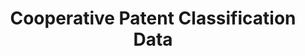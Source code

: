 ---
bigquery: https://console.cloud.google.com/bigquery?p=patents-public-data&d=cpc&page=dataset
citation: '“Cooperative Patent Classification” by the EPO and USPTO, for public use. '
contributors: EPO, USPTO
cost: None
description: Cooperative Patent Classification Data contains the scheme and definitions
  of the Cooperative Patent Classification system for classifying patent documents.
  The CPC is the result of a partnership between the EPO and the USPTO in their joint
  effort to develop a common, internationally compatible classification system for
  technical documents, in particular patent publications, which will be used by both
  offices in the patent granting process
documentation: https://www.cooperativepatentclassification.org/cpcSchemeAndDefinitions
last_edit: Mon, 04 Apr 2022 19:07:06 GMT
location: https://www.cooperativepatentclassification.org/index
maintained_by: USPTO, EPO
schema_fields: '[''glossary'', ''level'', ''not_allocatable'', ''residualReferences'',
  ''limiting_references'', ''titleFull'', ''title_part'', ''residual_references'',
  ''breakdownCode'', ''status'', ''dateRevised'', ''breakdown_code'', ''notAllocatable'',
  ''childGroups'', ''applicationReferences'', ''sizeCache'', ''definition'', ''title_full'',
  ''application_references'', ''symbol'', ''informativeReferences'', ''titlePart'',
  ''children'', ''child_groups'', ''informative_references'', ''additional_only'',
  ''ipcConcordant'', ''synonyms'', ''ipc_concordant'', ''date_revised'', ''limitingReferences'',
  ''parents'']'
shortname: cooperative_patent_classification
tags:
- patents
- science
title: Cooperative Patent Classification Data
uuid: 984374a7-16e9-4b35-9445-458daceb01bf
---